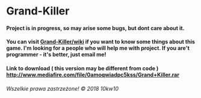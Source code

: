 # Grand-Killer

#### Project is in progress, so may arise some bugs, but dont care about it. 
#### You can visit [Grand-Killer/wiki](https://github.com/10kw10/Grand-Killer/wiki) if you want to know some things about this game. I'm looking for a people who will help me with project. If you are't programmer - it's better, just email me!
#### Link to download ( this version may be different from code ) http://www.mediafire.com/file/0amoqwiadpc5kss/Grand+Killer.rar

###### Wszelkie prawa zastrzeżone! © 2018 10kw10

